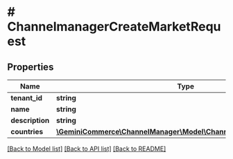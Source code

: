 # # ChannelmanagerCreateMarketRequest


## Properties 


Name | Type | Description | Notes
------------ | ------------- | ------------- | -------------
**tenant_id**| **string** |   | [optional]
**name**| **string** |   | [optional]
**description**| **string** |   | [optional]
**countries**| [**\GeminiCommerce\ChannelManager\Model\ChannelmanagerCountryCode[]**](ChannelmanagerCountryCode.md) |   | [optional]


[[Back to Model list]](../../README.md#models) [[Back to API list]](../../README.md#endpoints) [[Back to README]](../../README.md)

